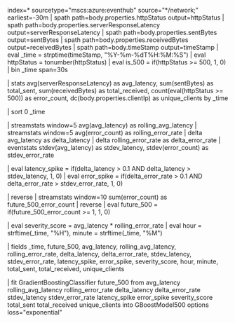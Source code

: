 index=* sourcetype="mscs:azure:eventhub" source="*/network;" earliest=-30m
| spath path=body.properties.httpStatus output=httpStatus
| spath path=body.properties.serverResponseLatency output=serverResponseLatency
| spath path=body.properties.sentBytes output=sentBytes
| spath path=body.properties.receivedBytes output=receivedBytes
| spath path=body.timeStamp output=timeStamp
| eval _time = strptime(timeStamp, "%Y-%m-%dT%H:%M:%S")
| eval httpStatus = tonumber(httpStatus)
| eval is_500 = if(httpStatus >= 500, 1, 0)
| bin _time span=30s

| stats 
    avg(serverResponseLatency) as avg_latency,
    sum(sentBytes) as total_sent,
    sum(receivedBytes) as total_received,
    count(eval(httpStatus >= 500)) as error_count,
    dc(body.properties.clientIp) as unique_clients
  by _time

| sort 0 _time

| streamstats window=5 avg(avg_latency) as rolling_avg_latency
| streamstats window=5 avg(error_count) as rolling_error_rate
| delta avg_latency as delta_latency
| delta rolling_error_rate as delta_error_rate
| eventstats stdev(avg_latency) as stdev_latency, stdev(error_count) as stdev_error_rate

| eval latency_spike = if(delta_latency > 0.1 AND delta_latency > stdev_latency, 1, 0)
| eval error_spike = if(delta_error_rate > 0.1 AND delta_error_rate > stdev_error_rate, 1, 0)

| reverse
| streamstats window=10 sum(error_count) as future_500_error_count
| reverse
| eval future_500 = if(future_500_error_count >= 1, 1, 0)

| eval severity_score = avg_latency * rolling_error_rate
| eval hour = strftime(_time, "%H"), minute = strftime(_time, "%M")

| fields _time, future_500, avg_latency, rolling_avg_latency, rolling_error_rate, delta_latency, delta_error_rate, stdev_latency, stdev_error_rate, latency_spike, error_spike, severity_score, hour, minute, total_sent, total_received, unique_clients

| fit GradientBoostingClassifier future_500 from 
    avg_latency 
    rolling_avg_latency 
    rolling_error_rate 
    delta_latency 
    delta_error_rate 
    stdev_latency 
    stdev_error_rate 
    latency_spike 
    error_spike 
    severity_score 
    total_sent 
    total_received 
    unique_clients 
    into GBoostModel500 options loss="exponential"